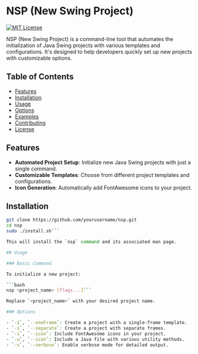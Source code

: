 # NSP (New Swing Project)

[![MIT License](https://img.shields.io/badge/License-MIT-yellow.svg)](https://opensource.org/licenses/MIT)

NSP (New Swing Project) is a command-line tool that automates the initialization of Java Swing projects with various templates and configurations. It's designed to help developers quickly set up new projects with customizable options.

## Table of Contents

- [Features](#features)
- [Installation](#installation)
- [Usage](#usage)
- [Options](#options)
- [Examples](#examples)
- [Contributing](#contributing)
- [License](#license)

## Features

- **Automated Project Setup**: Initialize new Java Swing projects with just a single command.
- **Customizable Templates**: Choose from different project templates and configurations.
- **Icon Generation**: Automatically add FontAwesome icons to your project.

## Installation

```bash
git clone https://github.com/yourusername/nsp.git
cd nsp
sudo ./install.sh```

This will install the `nsp` command and its associated man page.

## Usage

### Basic Command

To initialize a new project:

```bash
nsp <project_name> [flags...]```

Replace `<project_name>` with your desired project name.

### Options

- `-1`, `--oneFrame`: Create a project with a single-frame template.
- `-s`, `--separate`: Create a project with separate frames.
- `-i`, `--icon`: Include FontAwesome icons in your project.
- `-u`, `--icon`: Include a Java file with various utility methods.
- `-v`, `--verbose`: Enable verbose mode for detailed output.
